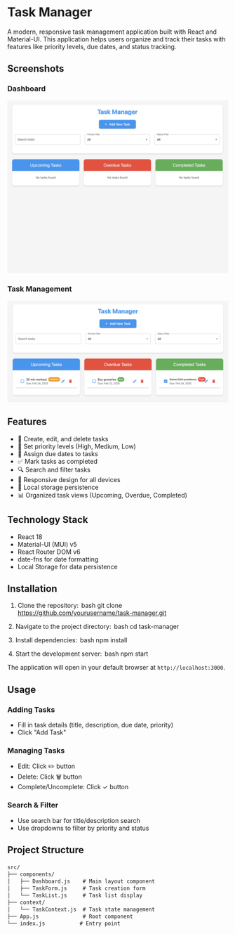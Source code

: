 # Task Manager

A modern, responsive task management application built with React and Material-UI. This application helps users organize and track their tasks with features like priority levels, due dates, and status tracking.


## Screenshots

### Dashboard
![Dashboard](photos/2.png)

### Task Management
![Task Management](photos/1.png)


## Features

- 📝 Create, edit, and delete tasks
- 🎯 Set priority levels (High, Medium, Low)
- 📅 Assign due dates to tasks
- ✅ Mark tasks as completed
- 🔍 Search and filter tasks
- 📱 Responsive design for all devices
- 💾 Local storage persistence
- 📊 Organized task views (Upcoming, Overdue, Completed)

## Technology Stack

- React 18
- Material-UI (MUI) v5
- React Router DOM v6
- date-fns for date formatting
- Local Storage for data persistence

## Installation

1. Clone the repository:
 ⁠bash
git clone https://github.com/yourusername/task-manager.git


⁠ 2. Navigate to the project directory:
 ⁠bash
cd task-manager


⁠ 3. Install dependencies:
 ⁠bash
npm install


⁠ 4. Start the development server:
 ⁠bash
npm start


The application will open in your default browser at `http://localhost:3000`.



## Usage

### Adding Tasks
- Fill in task details (title, description, due date, priority)
- Click "Add Task"

### Managing Tasks
- Edit: Click ✏️ button
- Delete: Click 🗑️ button
- Complete/Uncomplete: Click ✓ button

### Search & Filter
- Use search bar for title/description search
- Use dropdowns to filter by priority and status

## Project Structure

```
src/
├── components/
│   ├── Dashboard.js    # Main layout component
│   ├── TaskForm.js     # Task creation form
│   └── TaskList.js     # Task list display
├── context/
│   └── TaskContext.js  # Task state management
├── App.js              # Root component
└── index.js           # Entry point

```

